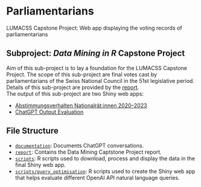 # Parliamentarians
LUMACSS Capstone Project: Web app displaying the voting records of parliamentarians

## Subproject: *Data Mining in R* Capstone Project
Aim of this sub-project is to lay a foundation for the LUMACSS Capstone Project. The scope of this sub-project are final votes cast by parliamentarians of the Swiss National Council in the 51st legislative period. Details of this sub-project are provided by the [report](https://github.com/fabianaiolfi/Parliamentarians/tree/main/report).  
The output of this sub-project are two Shiny web apps:
- [Abstimmungsverhalten Nationalrät:innen 2020–2023](https://a88fuu-fabian-aiolfi.shinyapps.io/abstimmungsverhalten/)
- [ChatGPT Output Evaluation](https://a88fuu-fabian-aiolfi.shinyapps.io/ChatGPT_Output_Evaluation/)

## File Structure
- [`documentation`](https://github.com/fabianaiolfi/Parliamentarians/tree/main/documentation): Documents ChatGPT conversations.
- [`report`](https://github.com/fabianaiolfi/Parliamentarians/tree/main/report): Contains the Data Mining Captstone Project report.
- [`scripts`](https://github.com/fabianaiolfi/Parliamentarians/tree/main/scripts): R scripts used to download, process and display the data in the final Shiny web app.  
- [`scripts/query_optimisation`](https://github.com/fabianaiolfi/Parliamentarians/tree/main/scripts/query_optimisation): R scripts used to create the Shiny web app that helps evaluate different OpenAI API natural language queries.
